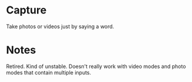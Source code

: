Capture
=============

Take photos or videos just by saying a word.

Notes
=============

Retired. Kind of unstable. Doesn't really work with video modes and photo modes that contain multiple inputs.
